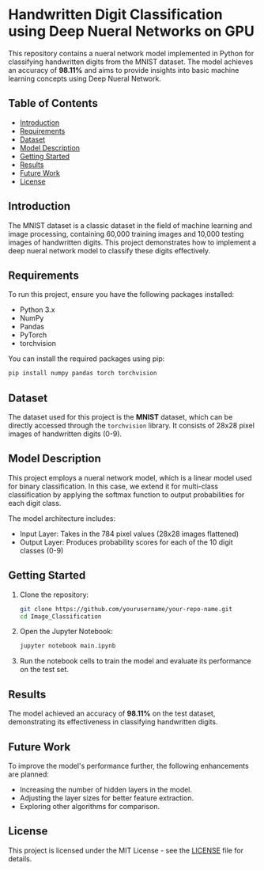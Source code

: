 # Handwritten Digit Classification using Deep Nueral Networks on GPU

This repository contains a nueral network model implemented in Python for classifying handwritten digits from the MNIST dataset. The model achieves an accuracy of **98.11%** and aims to provide insights into basic machine learning concepts using Deep Nueral Network.

## Table of Contents

- [Introduction](#introduction)
- [Requirements](#requirements)
- [Dataset](#dataset)
- [Model Description](#model-description)
- [Getting Started](#getting-started)
- [Results](#results)
- [Future Work](#future-work)
- [License](#license)

## Introduction

The MNIST dataset is a classic dataset in the field of machine learning and image processing, containing 60,000 training images and 10,000 testing images of handwritten digits. This project demonstrates how to implement a deep nueral network model to classify these digits effectively.

## Requirements

To run this project, ensure you have the following packages installed:

- Python 3.x
- NumPy
- Pandas
- PyTorch
- torchvision

You can install the required packages using pip:

```bash
pip install numpy pandas torch torchvision
```

## Dataset

The dataset used for this project is the **MNIST** dataset, which can be directly accessed through the `torchvision` library. It consists of 28x28 pixel images of handwritten digits (0-9).

## Model Description

This project employs a nueral network model, which is a linear model used for binary classification. In this case, we extend it for multi-class classification by applying the softmax function to output probabilities for each digit class.

The model architecture includes:

- Input Layer: Takes in the 784 pixel values (28x28 images flattened)
- Output Layer: Produces probability scores for each of the 10 digit classes (0-9)

## Getting Started

1. Clone the repository:

    ```bash
    git clone https://github.com/yourusername/your-repo-name.git
    cd Image_Classification
    ```

2. Open the Jupyter Notebook:

    ```bash
    jupyter notebook main.ipynb
    ```

3. Run the notebook cells to train the model and evaluate its performance on the test set.

## Results

The model achieved an accuracy of **98.11%** on the test dataset, demonstrating its effectiveness in classifying handwritten digits.

## Future Work

To improve the model's performance further, the following enhancements are planned:

- Increasing the number of hidden layers in the model.
- Adjusting the layer sizes for better feature extraction.
- Exploring other algorithms for comparison.

## License

This project is licensed under the MIT License - see the [LICENSE](LICENSE) file for details.
